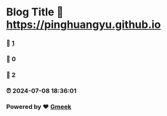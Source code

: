 # Blog Title :link: https://pinghuangyu.github.io 
### :page_facing_up: [1](https://pinghuangyu.github.io/tag.html) 
### :speech_balloon: 0 
### :hibiscus: 2 
### :alarm_clock: 2024-07-08 18:36:01 
### Powered by :heart: [Gmeek](https://github.com/Meekdai/Gmeek)
